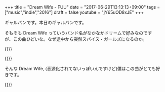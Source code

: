 +++
title = "Dream Wife - FUU"
date = "2017-06-29T13:13:13+09:00"
tags = ["music","indie","2016"]
draft = false
youtube = "jY65uOD8xJE"
+++

ギャルバンです。本日のギャルバンです。

そもそも Dream Wife っていうバンド名がなかなかドリームで好みなのですが、この曲ひどいな。なぜ途中から突然スパイス・ガールズになるのか。

{{<youtube jY65uOD8xJE>}}

{{<youtube gJLIiF15wjQ>}}

そんな Dream Wife, (音源化されてないっぽいんですけど)僕はこの曲がとても好きです。

{{<youtube XvU63MFTmr8>}}
